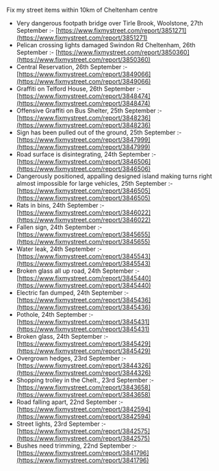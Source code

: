 Fix my street items within 10km of Cheltenham centre

<!-- fix_marker starts -->

- Very dangerous footpath bridge over Tirle Brook, Woolstone, 27th September :- [https://www.fixmystreet.com/report/3851271](https://www.fixmystreet.com/report/3851271)
- Pelican crossing lights damaged Swindon Rd Cheltenham, 26th September :- [https://www.fixmystreet.com/report/3850360](https://www.fixmystreet.com/report/3850360)
- Central Reservation, 26th September :- [https://www.fixmystreet.com/report/3849066](https://www.fixmystreet.com/report/3849066)
- Graffiti on Telford House, 26th September :- [https://www.fixmystreet.com/report/3848474](https://www.fixmystreet.com/report/3848474)
- Offensive Graffiti on Bus Shelter, 25th September :- [https://www.fixmystreet.com/report/3848236](https://www.fixmystreet.com/report/3848236)
- Sign has been pulled out of the ground, 25th September :- [https://www.fixmystreet.com/report/3847999](https://www.fixmystreet.com/report/3847999)
- Road surface is disintegrating, 24th September :- [https://www.fixmystreet.com/report/3846506](https://www.fixmystreet.com/report/3846506)
- Dangerously positioned, appalling designed island making turns right almost impossible for large vehicles, 25th September :- [https://www.fixmystreet.com/report/3846505](https://www.fixmystreet.com/report/3846505)
- Rats in bins, 24th September :- [https://www.fixmystreet.com/report/3846022](https://www.fixmystreet.com/report/3846022)
- Fallen sign, 24th September :- [https://www.fixmystreet.com/report/3845655](https://www.fixmystreet.com/report/3845655)
- Water leak, 24th September :- [https://www.fixmystreet.com/report/3845543](https://www.fixmystreet.com/report/3845543)
- Broken glass all up road, 24th September :- [https://www.fixmystreet.com/report/3845440](https://www.fixmystreet.com/report/3845440)
- Electric fan dumped, 24th September :- [https://www.fixmystreet.com/report/3845436](https://www.fixmystreet.com/report/3845436)
- Pothole, 24th September :- [https://www.fixmystreet.com/report/3845431](https://www.fixmystreet.com/report/3845431)
- Broken glass, 24th September :- [https://www.fixmystreet.com/report/3845429](https://www.fixmystreet.com/report/3845429)
- Overgrown hedges, 23rd September :- [https://www.fixmystreet.com/report/3844326](https://www.fixmystreet.com/report/3844326)
- Shopping trolley in the Chelt., 23rd September :- [https://www.fixmystreet.com/report/3843658](https://www.fixmystreet.com/report/3843658)
- Road falling apart, 22nd September :- [https://www.fixmystreet.com/report/3842594](https://www.fixmystreet.com/report/3842594)
- Street lights, 23rd September :- [https://www.fixmystreet.com/report/3842575](https://www.fixmystreet.com/report/3842575)
- Bushes need trimming, 22nd September :- [https://www.fixmystreet.com/report/3841796](https://www.fixmystreet.com/report/3841796)

<!-- fix_marker ends -->